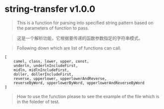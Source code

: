 # string-transfer v1.0.0
> This is a function for parsing into specified string pattern 
based on the parameters of function to pass.

> 这是一个解析功能，它根据要传递的函数参数指定的字符串模式。

> Following down which are list of functions can call.
```
[
    camel, class, lower, upper, const,
    underln, underlnIncludeFirst, 
    midln, midlnIncludeFirst,
    doller, dollerIncludeFirst,
    reverse, upperlower, upperlowerAndReverse, 
    reverseByWord, upperlowerByWord, upperlowerAndReverseByWord
]
```

> How to use the function please to see the example of the file which is in the foleder of test.